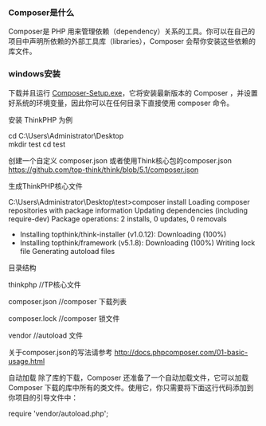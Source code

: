 ### Composer是什么

Composer是 PHP 用来管理依赖（dependency）关系的工具。你可以在自己的项目中声明所依赖的外部工具库（libraries），Composer 会帮你安装这些依赖的库文件。

### windows安装
下载并且运行 [Composer-Setup.exe](https://getcomposer.org/Composer-Setup.exe)，它将安装最新版本的 Composer ，并设置好系统的环境变量，因此你可以在任何目录下直接使用 composer 命令。



安装 ThinkPHP 为例



cd C:\Users\Administrator\Desktop\
mkdir test
﻿cd test
﻿

创建一个自定义 composer.json 或者使用Think核心包的composer.json https://github.com/top-think/think/blob/5.1/composer.json



生成ThinkPHP核心文件

C:\Users\Administrator\Desktop\test>composer install
Loading composer repositories with package information
Updating dependencies (including require-dev)
Package operations: 2 installs, 0 updates, 0 removals
 - Installing topthink/think-installer (v1.0.12): Downloading (100%)
 - Installing topthink/framework (v5.1.8): Downloading (100%)
Writing lock file
Generating autoload files


目录结构



thinkphp	//TP核心文件

composer.json	//composer 下载列表

composer.lock	//composer 锁文件

vendor	//autoload 文件



关于composer.json的写法请参考 http://docs.phpcomposer.com/01-basic-usage.html



自动加载
除了库的下载，Composer 还准备了一个自动加载文件，它可以加载 Composer 下载的库中所有的类文件。使用它，你只需要将下面这行代码添加到你项目的引导文件中：

require 'vendor/autoload.php';